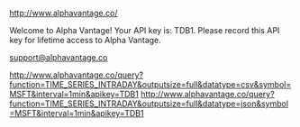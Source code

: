 

http://www.alphavantage.co/

Welcome to Alpha Vantage! Your API key is: TDB1. Please record this API key for lifetime access to Alpha Vantage.


support@alphavantage.co


http://www.alphavantage.co/query?function=TIME_SERIES_INTRADAY&outputsize=full&datatype=csv&symbol=MSFT&interval=1min&apikey=TDB1
http://www.alphavantage.co/query?function=TIME_SERIES_INTRADAY&outputsize=full&datatype=json&symbol=MSFT&interval=1min&apikey=TDB1